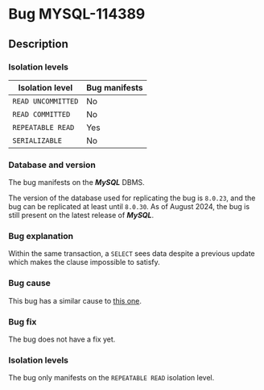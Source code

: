 # Bug MYSQL-114389

## Description

### Isolation levels

| Isolation level    | Bug manifests |
|--------------------|---------------|
| `READ UNCOMMITTED` | No            |
| `READ COMMITTED`   | No            |
| `REPEATABLE READ`  | Yes           |
| `SERIALIZABLE`     | No            |

### Database and version

The bug manifests on the **_MySQL_** DBMS.

The version of the database used for replicating the bug is `8.0.23`, and the bug can be replicated at least until `8.0.30`. As of August 2024, the bug is still present on the latest release of **_MySQL_**.

### Bug explanation

Within the same transaction, a `SELECT` sees data despite a previous update which makes the clause impossible to satisfy.

### Bug cause

This bug has a similar cause to [this one](./MYSQL-108528.md).

### Bug fix

The bug does not have a fix yet.

### Isolation levels

The bug only manifests on the `REPEATABLE READ` isolation level.
